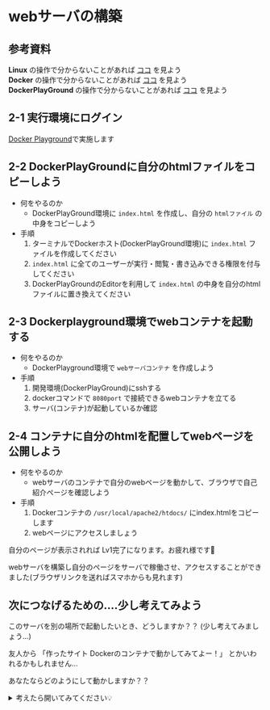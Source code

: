 # webサーバの構築

## 参考資料

**Linux** の操作で分からないことがあれば [ココ](https://github.com/GitEngHar/GrowTheLatestTechnorogy/wiki/~Linux%E5%81%8F~-%E2%97%8B%E2%97%8B%E3%81%97%E3%81%9F%E3%81%84-%E3%81%8C%E6%9B%B8%E3%81%84%E3%81%A6%E3%81%82%E3%82%8B%E8%B3%87%E6%96%99) を見よう  
**Docker** の操作で分からないことがあれば [ココ](https://github.com/GitEngHar/GrowTheLatestTechnorogy/wiki/~Docker%E5%81%8F~-%E2%97%8B%E2%97%8B%E3%81%97%E3%81%9F%E3%81%84-%E3%81%8C%E6%9B%B8%E3%81%84%E3%81%A6%E3%81%82%E3%82%8B%E8%B3%87%E6%96%99) を見よう  
**DockerPlayGround** の操作で分からないことがあれば [ココ](https://github.com/GitEngHar/GrowTheLatestTechnorogy/wiki/~DockerPlayGround%E5%81%8F~-%E2%97%8B%E2%97%8B%E3%81%97%E3%81%9F%E3%81%84-%E3%81%8C%E6%9B%B8%E3%81%84%E3%81%A6%E3%81%82%E3%82%8B%E8%B3%87%E6%96%99) を見よう  

## 2-1 実行環境にログイン

[Docker Playground](https://labs.play-with-docker.com/)で実施します

## 2-2 DockerPlayGroundに自分のhtmlファイルをコピーしよう

- 何をやるのか
  - DockerPlayGround環境に `index.html` を作成し、自分の `htmlファイル` の中身をコピーしよう
- 手順  
  1. ターミナルでDockerホスト(DockerPlayGround環境)に `index.html` ファイルを作成してください
  2. `index.html` に全てのユーザーが実行・閲覧・書き込みできる権限を付与してください
  3. DockerPlayGroundのEditorを利用して `index.html` の中身を自分のhtmlファイルに置き換えてください

## 2-3 Dockerplayground環境でwebコンテナを起動する

- 何をやるのか
  - DockerPlayground環境で `webサーバコンテナ` を作成しよう
- 手順
  1. 開発環境(DockerPlayGround)にsshする
  2. dockerコマンドで `8080port` で接続できるwebコンテナを立てる
  3. サーバ(コンテナ)が起動しているか確認

## 2-4 コンテナに自分のhtmlを配置してwebページを公開しよう

- 何をやるのか
  - webサーバのコンテナで自分のwebページを動かして、ブラウザで自己紹介ページを確認しよう
- 手順
  1. Dockerコンテナの `/usr/local/apache2/htdocs/` にindex.htmlをコピーします
  2. webページにアクセスしましょう

自分のページが表示されれば Lv1完了になります。お疲れ様です🎉

webサーバを構築し自分のページをサーバで稼働させ、アクセスすることができました(ブラウザリンクを送ればスマホからも見れます)

## 次につなげるための....少し考えてみよう

このサーバを別の場所で起動したいとき、どうしますか？？ (少し考えてみましょう...)

友人から 「作ったサイト Dockerのコンテナで動かしてみてよー！」 とかいわれるかもしれません...

あなたならどのようにして動かしますか？？

<details>

<summary> 考えたら開いてみてください💡 </summary>

もう一度同じ手順をやろう！と思ったのではないでしょうか。

流石にそれは面倒かと思います。このwebページを webサーバを起動したときに一緒に動いていてほしいですよね。(いちいちhtmlをdockerにコピーしてなどせず)

それが `Imageファイル` というもので可能なんです！

Imageファイルはカスタマイズされたコンテナの状態を保持したファイルなので、この環境をImageファイル化すればどこでも簡単に再現できます

次のstepでは Docker Image を作成してみましょう！

</details>
